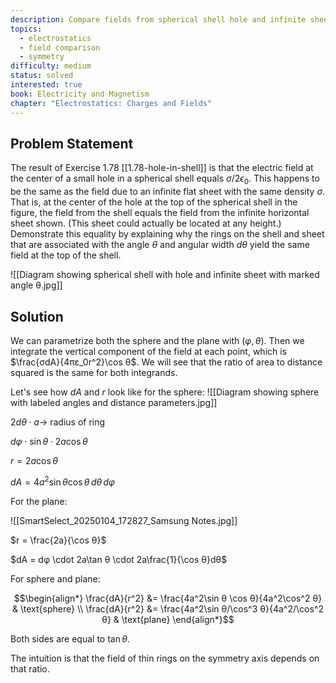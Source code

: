 ```yaml
---
description: Compare fields from spherical shell hole and infinite sheet
topics:
  - electrostatics
  - field comparison
  - symmetry
difficulty: medium
status: solved
interested: true
book: Electricity and Magnetism
chapter: "Electrostatics: Charges and Fields"
---
```


## Problem Statement
The result of Exercise 1.78 [[1.78-hole-in-shell]] is that the electric field at the center of a small hole in a spherical shell equals $\sigma/2\epsilon_0$. This happens to be the same as the field due to an infinite flat sheet with the same density $\sigma$. That is, at the center of the hole at the top of the spherical shell in the figure, the field from the shell equals the field from the infinite horizontal sheet shown. (This sheet could actually be located at any height.) Demonstrate this equality by explaining why the rings on the shell and sheet that are associated with the angle $\theta$ and angular width $d\theta$ yield the same field at the top of the shell.

![[Diagram showing spherical shell with hole and infinite sheet with marked angle θ.jpg]]
## Solution
We can parametrize both the sphere and the plane with $(φ,θ)$. Then we integrate the vertical component of the field at each point, which is $\frac{σdA}{4πε_0r^2}\cos θ$. We will see that the ratio of area to distance squared is the same for both integrands.

Let's see how $dA$ and $r$ look like for the sphere:
![[Diagram showing sphere with labeled angles and distance parameters.jpg]]


$2dθ \cdot a \rightarrow$ radius of ring

$dφ \cdot \sin θ \cdot 2a\cos θ$

$r = 2a\cos θ$

$dA = 4a^2 \sin θ \cos θ \,dθ \,dφ$

For the plane:

![[SmartSelect_20250104_172827_Samsung Notes.jpg]]

$r = \frac{2a}{\cos θ}$

$dA = dφ \cdot 2a\tan θ \cdot 2a\frac{1}{\cos θ}dθ$

For sphere and plane:

$$\begin{align*}
\frac{dA}{r^2} &= \frac{4a^2\sin θ \cos θ}{4a^2\cos^2 θ} & \text{sphere} \\
\frac{dA}{r^2} &= \frac{4a^2\sin θ/\cos^3 θ}{4a^2/\cos^2 θ} & \text{plane}
\end{align*}$$

Both sides are equal to $\tan θ$. 

The intuition is that the field of thin rings on the symmetry axis depends on that ratio.